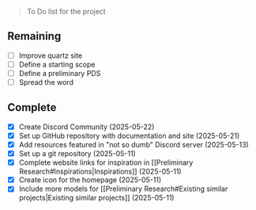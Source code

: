 >To Do list for the project

## Remaining
- [ ] Improve quartz site
- [ ] Define a starting scope
- [ ] Define a preliminary PDS
- [ ] Spread the word

## Complete
- [x] Create Discord Community (2025-05-22)
- [x] Set up GitHub repository with documentation and site (2025-05-21)
- [x] Add resources featured in "not so dumb" Discord server (2025-05-13)
- [x] Set up a git repository (2025-05-11)
- [x] Complete website links for inspiration in [[Preliminary Research#Inspirations|Inspirations]] (2025-05-11)
- [x] Create icon for the homepage (2025-05-11)
- [x] Include more models for [[Preliminary Research#Existing similar projects|Existing similar projects]] (2025-05-11)